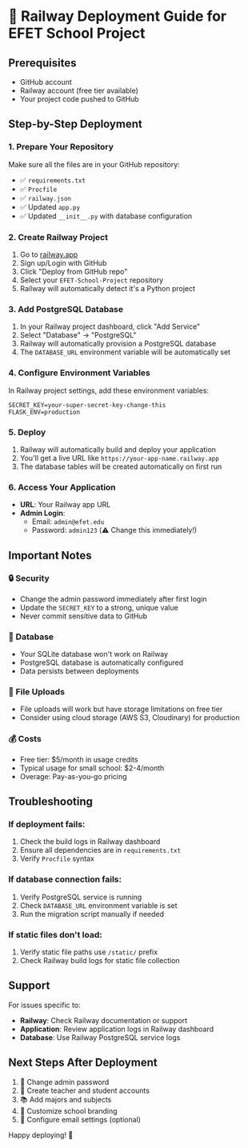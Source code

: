 # 🚂 Railway Deployment Guide for EFET School Project

## Prerequisites
- GitHub account
- Railway account (free tier available)
- Your project code pushed to GitHub

## Step-by-Step Deployment

### 1. Prepare Your Repository
Make sure all the files are in your GitHub repository:
- ✅ `requirements.txt`
- ✅ `Procfile`
- ✅ `railway.json`
- ✅ Updated `app.py`
- ✅ Updated `__init__.py` with database configuration

### 2. Create Railway Project

1. Go to [railway.app](https://railway.app)
2. Sign up/Login with GitHub
3. Click "Deploy from GitHub repo"
4. Select your `EFET-School-Project` repository
5. Railway will automatically detect it's a Python project

### 3. Add PostgreSQL Database

1. In your Railway project dashboard, click "Add Service"
2. Select "Database" → "PostgreSQL"
3. Railway will automatically provision a PostgreSQL database
4. The `DATABASE_URL` environment variable will be automatically set

### 4. Configure Environment Variables

In Railway project settings, add these environment variables:
```
SECRET_KEY=your-super-secret-key-change-this
FLASK_ENV=production
```

### 5. Deploy

1. Railway will automatically build and deploy your application
2. You'll get a live URL like `https://your-app-name.railway.app`
3. The database tables will be created automatically on first run

### 6. Access Your Application

- **URL**: Your Railway app URL
- **Admin Login**: 
  - Email: `admin@efet.edu`
  - Password: `admin123` (⚠️ Change this immediately!)

## Important Notes

### 🔒 Security
- Change the admin password immediately after first login
- Update the `SECRET_KEY` to a strong, unique value
- Never commit sensitive data to GitHub

### 💾 Database
- Your SQLite database won't work on Railway
- PostgreSQL database is automatically configured
- Data persists between deployments

### 📁 File Uploads
- File uploads will work but have storage limitations on free tier
- Consider using cloud storage (AWS S3, Cloudinary) for production

### 💰 Costs
- Free tier: $5/month in usage credits
- Typical usage for small school: $2-4/month
- Overage: Pay-as-you-go pricing

## Troubleshooting

### If deployment fails:
1. Check the build logs in Railway dashboard
2. Ensure all dependencies are in `requirements.txt`
3. Verify `Procfile` syntax

### If database connection fails:
1. Verify PostgreSQL service is running
2. Check `DATABASE_URL` environment variable is set
3. Run the migration script manually if needed

### If static files don't load:
1. Verify static file paths use `/static/` prefix
2. Check Railway build logs for static file collection

## Support

For issues specific to:
- **Railway**: Check Railway documentation or support
- **Application**: Review application logs in Railway dashboard
- **Database**: Use Railway PostgreSQL service logs

## Next Steps After Deployment

1. 🔐 Change admin password
2. 👥 Create teacher and student accounts
3. 📚 Add majors and subjects
4. 🎨 Customize school branding
5. 📧 Configure email settings (optional)

Happy deploying! 🚀